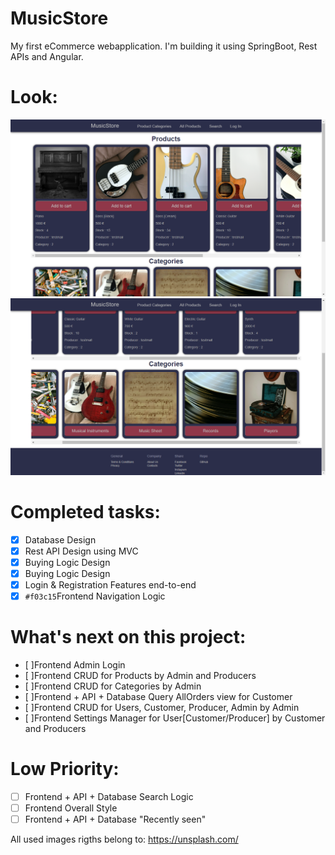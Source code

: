 # MusicStore
My first eCommerce webapplication. I'm building it using SpringBoot, Rest APIs and Angular.
# Look:
![...loading...](https://github.com/iambrunoromano/MusicStore/blob/main/readmeimg/screen1.png?raw=true)
![...loading...](https://github.com/iambrunoromano/MusicStore/blob/main/readmeimg/screen2.png?raw=true)
# Completed tasks:
- [x] Database Design
- [x] Rest API Design using MVC 
- [x] Buying Logic Design
- [x] Buying Logic Design
- [x] Login & Registration Features end-to-end
- [x] `#f03c15`Frontend Navigation Logic

# What's next on this project: 
- [ ]Frontend Admin Login
- [ ]Frontend CRUD for Products by Admin and Producers
- [ ]Frontend CRUD for Categories by Admin
- [ ]Frontend + API + Database Query AllOrders view for Customer
- [ ]Frontend CRUD for Users, Customer, Producer, Admin by Admin
- [ ]Frontend Settings Manager for User[Customer/Producer] by Customer and Producers
# Low Priority: 
- [ ] Frontend + API + Database Search Logic
- [ ] Frontend Overall Style
- [ ] Frontend + API + Database "Recently seen"

All used images rigths belong to: https://unsplash.com/
